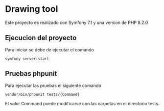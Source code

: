 # Drawing tool      


Este proyecto es realizado con Symfony 7.1 y una version de PHP 8.2.0

## Ejecucion del proyecto

Para iniciar se debe de ejecutar el comando 
```
symfony server:start 
```
## Pruebas phpunit

Para ejecutar las pruebas el siguiente comando 

```
vendor/bin/phpunit tests/{Command} 
```

El valor Command puede modificarse con las carpetas en el directorio tests.
